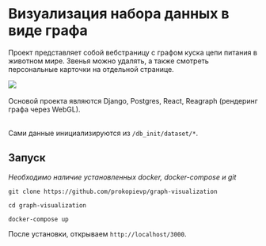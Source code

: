 # Визуализация набора данных в виде графа

Проект представляет собой вебстраницу с графом куска цепи питания в животном мире. Звенья можно удалять, а также смотреть персональные карточки на отдельной странице.

<img src="https://github.com/prokopievp/graph-visualization/raw/main/readme_image/sec.png"/>
<br/>
<br/>
Основой проекта являются Django, Postgres, React, Reagraph (рендеринг графа через WebGL). 
<br/>
<br/>

Сами данные инициализируются из `/db_init/dataset/*`.

## Запуск

*Необходимо наличие установленных docker, docker-compose и git*
```
git clone https://github.com/prokopievp/graph-visualization

cd graph-visualization

docker-compose up
```

После установки, открываем `http://localhost/3000`.
